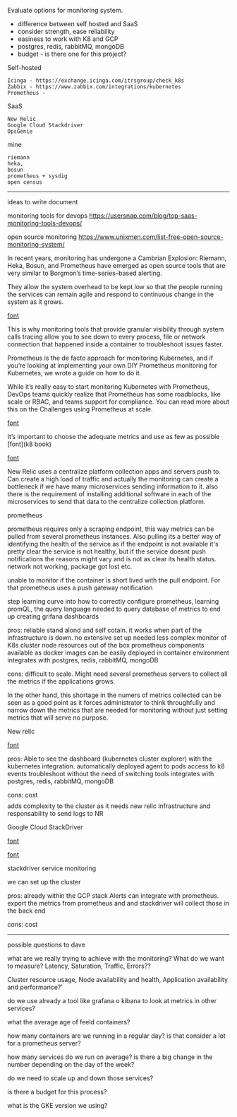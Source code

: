 Evaluate options for monitoring system.

- difference between self hosted and SaaS
- consider strength, ease reliability
- easiness to work with K8 and GCP
- postgres, redis, rabbitMQ, mongoDB
- budget - is there one for this project?

Self-hosted

    Icinga - https://exchange.icinga.com/itrsgroup/check_k8s
    Zabbix - https://www.zabbix.com/integrations/kubernetes
    Prometheus - 

SaaS

    New Relic 
    Google Cloud Stackdriver
    OpsGenie

mine

    riemann
    heka,
    bosun
    prometheus + sysdig 
    open census


----------------------------------------------------------

ideas to write document
<!-- 
 “We need monitoring systems that allow us to alert for high-level service objectives, but retain the granularity to inspect individual components as needed.”  -->
 
 
<!-- Monitoring enables service owners to make rational decisions about the impact of changes to the service, apply the scientific method to incident response, and of course ensure their reason for existence: to measure the service’s alignment with business goals -->


monitoring tools for devops
https://usersnap.com/blog/top-saas-monitoring-tools-devops/

open source monitoring
https://www.unixmen.com/list-free-open-source-monitoring-system/


In recent years, monitoring has undergone a Cambrian Explosion: Riemann, Heka, Bosun, and Prometheus have emerged as open source tools that are very similar to Borgmon’s time-series–based alerting.

They allow the system overhead to be kept low so that the people running the services can remain agile and respond to continuous change in the system as it grows.

[font](https://sre.google/sre-book/practical-alerting/)



This is why monitoring tools that provide granular visibility through system calls tracing allow you to see down to every process, file or network connection that happened inside a container to troubleshoot issues faster. 


 Prometheus is the de facto approach for monitoring Kubernetes, and if you’re looking at implementing your own DIY Prometheus monitoring for Kubernetes, we wrote a guide on how to do it.

While it’s really easy to start monitoring Kubernetes with Prometheus, DevOps teams quickly realize that Prometheus has some roadblocks, like scale or RBAC, and teams support for compliance. You can read more about this on the Challenges using Prometheus at scale. 

 [font](https://sysdig.com/blog/monitoring-kubernetes/)


 It’s important to choose the adequate metrics and use as few as possible
 [font](k8 book)

 [font](https://www.youtube.com/watch?v=h4Sl21AKiDg)


 New Relic uses a centralize platform collection apps and servers push to. Can create a high load of traffic and actually the monitoring can create a bottleneck if we have many microservices sending information to it. also there is the requirement of installing additional software in each of the microservices to send that data to the centralize collection platform.

 prometheus
 
 prometheus requires only a scraping endpoint, this way metrics can be pulled from several prometheus instances.
 Also pulling its a better way of identifying the health of the service as if the endpoint is not available it's pretty clear the service is not healthy, but if the service doesnt push notifications the reasons might vary and is not as clear its health status. network not working, package got lost etc.

 unable to monitor if the container is short lived with the pull endpoint. For that prometheus uses a push gateway notification 

step learning curve into how to correctly configure prometheus, learning promQL, the query language needed to query database of metrics to end up creating grifana dashboards


pros: reliable
      stand alond and self cotain. it works when part of the infrastructure is down.
      no extensive set up needed
      less complex
      monitor of K8s cluster node resources out of the box
      prometheus components available as docker images
      can be easily deployed in container environment
      integrates with postgres, redis, rabbitMQ, mongoDB

cons: difficult to scale. Might need several prometheus servers to collect all the metrics if the applications grows. 

In the other hand, this shortage in the numers of metrics collected can be seen as a good point as it forces administrator to think throughfully and narrow down the metrics that are needed for monitoring without just setting metrics that will serve no purpose. 

New relic

[font](https://newrelic.com/platform/kubernetes/monitoring-guide)

pros: Able to see the dashboard (kubernetes cluster explorer) with the kubernetes integration. 
    automatically deployed agent to pods
    access to k8 events
    troubleshoot without the need of switching tools
    integrates with postgres, redis, rabbitMQ, mongoDB

cons: cost $$$$
      adds complexity to the cluster as it needs new relic infrastructure and responsability to send logs to NR


Google Cloud StackDriver

[font](https://cloud.google.com/stackdriver/docs/solutions/gke)

[font](https://www.youtube.com/watch?v=lwBBAvPxO9c)

  stackdriver service monitoring

 we can set up the cluster 

pros: already within the GCP stack
      Alerts can integrate with prometheus. export the metrics from prometheus and and stackdriver will collect those in the back end 
      
cons: cost $$$$


-----------------------------------------------------------------------

 possible questions to dave

 what are we really trying to achieve with the monitoring? What do we want to measure? Latency, Saturation, Traffic, Errors??
 
 Cluster resource usage, Node availability and health, Application availability and performance?'

 do we use already a tool like grafana o kibana to look at metrics in other services?

 what the average age of feeld containers?

 how many containers are we running in a regular day? is that consider a lot for a prometheus server?

 how many services do we run on average? is there a big change in the number depending on the day of the week?

 do we need to scale up and down those services?

 is there a budget for this process?

 what is the GKE version we using?